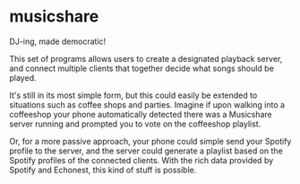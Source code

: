# musicshare
DJ-ing, made democratic!

This set of programs allows users to create a designated playback server, and
connect multiple clients that together decide what songs should be played.

It's still in its most simple form, but this could easily be extended to
situations such as coffee shops and parties. Imagine if upon walking into a
coffeeshop your phone automatically detected there was a Musicshare server
running and prompted you to vote on the coffeeshop playlist.

Or, for a more passive approach, your phone could simple send your Spotify profile to the
server, and the server could generate a playlist based on the Spotify profiles
of the connected clients. With the rich data provided by Spotify and Echonest,
this kind of stuff is possible.
